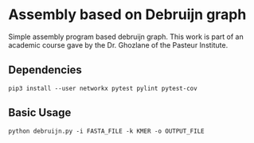 # Assembly based on Debruijn graph

Simple assembly program based debruijn graph.
This work is part of an academic course gave by the Dr. Ghozlane of the Pasteur Institute.

## Dependencies

```
pip3 install --user networkx pytest pylint pytest-cov
```

## Basic Usage

```
python debruijn.py -i FASTA_FILE -k KMER -o OUTPUT_FILE
```
